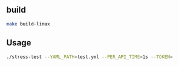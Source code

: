 ## build 
```sh
make build-linux
```

## Usage
```sh
./stress-test --YAML_PATH=test.yml --PER_API_TIME=1s --TOKEN=
```